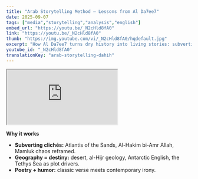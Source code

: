 ```yaml
---
title: "Arab Storytelling Method — Lessons from Al Da7ee7"
date: 2025-09-07
tags: ["media","storytelling","analysis","english"]
embed_url: "https://youtu.be/_N2cHld8fA0"
link: "https://youtu.be/_N2cHld8fA0"
thumb: "https://img.youtube.com/vi/_N2cHld8fA0/hqdefault.jpg"
excerpt: "How Al Da7ee7 turns dry history into living stories: subverting clichés, geography as a protagonist, poetry + modern wit."
youtube_id: "_N2cHld8fA0"
translationKey: "arab-storytelling-dahih"
---
```

<iframe src="https://www.youtube-nocookie.com/embed/{{ youtube_id }}" title="{{ title }}" loading="lazy" referrerpolicy="strict-origin-when-cross-origin" allow="accelerometer; autoplay; clipboard-write; encrypted-media; gyroscope; picture-in-picture; web-share" allowfullscreen></iframe>

**Why it works**
- **Subverting clichés:** Atlantis of the Sands, Al-Hakim bi-Amr Allah, Mamluk chaos reframed.
- **Geography = destiny:** desert, al-Hijr geology, Antarctic English, the Tethys Sea as plot drivers.
- **Poetry + humor:** classic verse meets contemporary irony.
